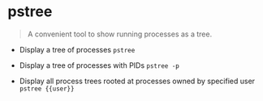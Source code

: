 # pstree
> A convenient tool to show running processes as a tree.

- Display a tree of processes
`pstree`

- Display a tree of processes with PIDs
`pstree -p`

- Display all process trees rooted at processes owned by specified user
`pstree {{user}}`
